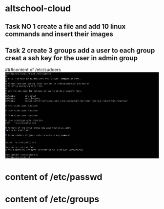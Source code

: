 # altschool-cloud

## Task NO 1 create a file and add 10 linux commands and insert their images


## Task 2 create 3 groups add a user to each group creat a ssh key for the user in admin group

 ###content of /etc/sudoers
![content of sudoers](https://github.com/RashRAJ/altschool-cloud/blob/main/etc_sudoers.png)

# content of /etc/passwd
# content of /etc/groups






